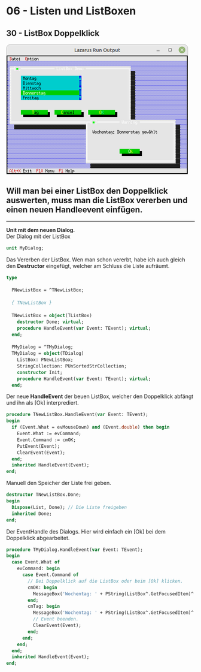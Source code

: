 # 06 - Listen und ListBoxen
## 30 - ListBox Doppelklick

![image.png](image.png)

Will man bei einer <b>ListBox</b> den Doppelklick auswerten, muss man die ListBox vererben und einen neuen Handleevent einfügen.
---
---
<b>Unit mit dem neuen Dialog.</b>
<br>
Der Dialog mit der ListBox

```pascal
unit MyDialog;

```

Das Vererben der ListBox.
Wen man schon vererbt, habe ich auch gleich den <b>Destructor</b> eingefügt, welcher am Schluss die Liste aufräumt.

```pascal
type

  PNewListBox = ^TNewListBox;

  { TNewListBox }

  TNewListBox = object(TListBox)
    destructor Done; virtual;
    procedure HandleEvent(var Event: TEvent); virtual;
  end;

  PMyDialog = ^TMyDialog;
  TMyDialog = object(TDialog)
    ListBox: PNewListBox;
    StringCollection: PUnSortedStrCollection;
    constructor Init;
    procedure HandleEvent(var Event: TEvent); virtual;
  end;

```

Der neue <b>HandleEvent</b> der beuen ListBox, welcher den Doppelklick abfängt und ihn als [Ok] interprediert.

```pascal
procedure TNewListBox.HandleEvent(var Event: TEvent);
begin
  if (Event.What = evMouseDown) and (Event.double) then begin
    Event.What := evCommand;
    Event.Command := cmOK;
    PutEvent(Event);
    ClearEvent(Event);
  end;
  inherited HandleEvent(Event);
end;

```

Manuell den Speicher der Liste frei geben.

```pascal
destructor TNewListBox.Done;
begin
  Dispose(List, Done); // Die Liste freigeben
  inherited Done;
end;

```

Der EventHandle des Dialogs.
Hier wird einfach ein [Ok] bei dem Doppelklick abgearbeitet.

```pascal
procedure TMyDialog.HandleEvent(var Event: TEvent);
begin
  case Event.What of
    evCommand: begin
      case Event.Command of
        // Bei Doppelklick auf die ListBox oder beim [Ok] klicken.
        cmOK: begin
          MessageBox('Wochentag: ' + PString(ListBox^.GetFocusedItem)^ + ' gew' + #132 + 'hlt', nil, mfOKButton);
        end;
        cmTag: begin
          MessageBox('Wochentag: ' + PString(ListBox^.GetFocusedItem)^ + ' gew' + #132 + 'hlt', nil, mfOKButton);
          // Event beenden.
          ClearEvent(Event);
        end;
      end;
    end;
  end;
  inherited HandleEvent(Event);
end;

```


